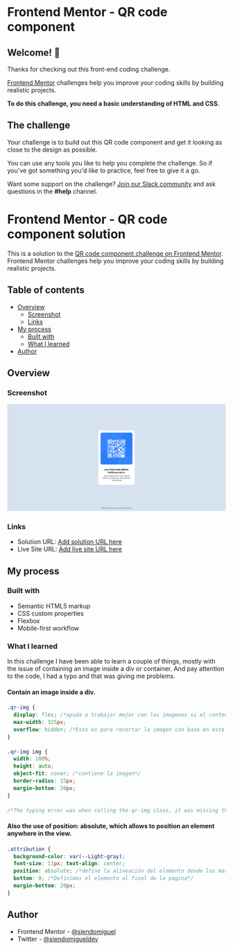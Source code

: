 # Frontend Mentor - QR code component

## Welcome! 👋

Thanks for checking out this front-end coding challenge.

[Frontend Mentor](https://www.frontendmentor.io) challenges help you improve your coding skills by building realistic projects.

**To do this challenge, you need a basic understanding of HTML and CSS.**

## The challenge

Your challenge is to build out this QR code component and get it looking as close to the design as possible.

You can use any tools you like to help you complete the challenge. So if you've got something you'd like to practice, feel free to give it a go.

Want some support on the challenge? [Join our Slack community](https://www.frontendmentor.io/slack) and ask questions in the **#help** channel.

# Frontend Mentor - QR code component solution

This is a solution to the [QR code component challenge on Frontend Mentor](https://www.frontendmentor.io/challenges/qr-code-component-iux_sIO_H/hub/card-qr-code-component-O1Vacr66Ew). Frontend Mentor challenges help you improve your coding skills by building realistic projects. 

## Table of contents

- [Overview](#overview)
  - [Screenshot](#screenshot)
  - [Links](#links)
- [My process](#my-process)
  - [Built with](#built-with)
  - [What I learned](#what-i-learned)
- [Author](#author)

## Overview

### Screenshot

![](./images/Screenshot.png)

### Links

- Solution URL: [Add solution URL here](https://www.frontendmentor.io/challenges/qr-code-component-iux_sIO_H/hub/card-qr-code-component-O1Vacr66Ew)
- Live Site URL: [Add live site URL here](https://siendomiguel.github.io/QR-code-component/)

## My process

### Built with

- Semantic HTML5 markup
- CSS custom properties
- Flexbox
- Mobile-first workflow

### What I learned

In this challenge I have been able to learn a couple of things, mostly with the issue of containing an image inside a div or container. And pay attention to the code, I had a typo and that was giving me problems.

#### Contain an image inside a div.
```css
.qr-img {
  display: flex; /*ayuda a trabajar mejor con las imagenes si el contenedor padre tiene flexbox*/
  max-width: 325px;
  overflow: hidden; /*Esto es para recortar la imagen con base en este contenedor padre en caso de ser necesario*/
}

.qr-img img {
  width: 100%;
  height: auto;
  object-fit: cover; /*contiene la imagen*/
  border-radius: 15px;
  margin-bottom: 20px;
}

/*The typing error was when calling the qr-img class, it was missing the dot at the beginning*/
```
#### Also the use of position: absolute, which allows to position an element anywhere in the view.
```css
.attribution { 
  background-color: var(--Light-gray);
  font-size: 11px; text-align: center;
  position: absolute; /*define la alineación del elemento desde los margenes de la pagina, tambien se pueden colocar elementos uno encima del otro (se puede utilizar para popups) */
  bottom: 0; /*Definimos el elemento al final de la pagina*/
  margin-bottom: 20px;
}
```

## Author

- Frontend Mentor - [@siendomiguel](https://www.frontendmentor.io/profile/siendomiguel)
- Twitter - [@siendomigueldev](https://www.twitter.com/siendomigueldev)